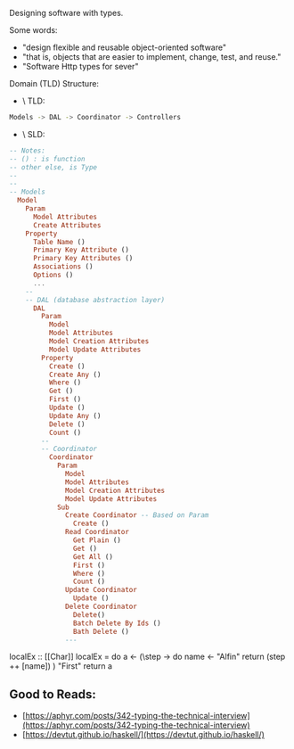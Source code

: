 
Designing software with types.

Some words:
- "design flexible and reusable object-oriented software"
- "that is, objects that are easier to implement, change, test, and reuse."
- "Software Http types for sever"

Domain (TLD) Structure:

- \ TLD:
```sh
Models -> DAL -> Coordinator -> Controllers
```
- \ SLD:
```hs
-- Notes:
-- () : is function
-- other else, is Type
-- 
--
-- Models
  Model
    Param
      Model Attributes
      Create Attributes
    Property
      Table Name ()
      Primary Key Attribute () 
      Primary Key Attributes ()
      Associations ()
      Options ()
      ...
    --
    -- DAL (database abstraction layer)
      DAL
        Param
          Model
          Model Attributes
          Model Creation Attributes
          Model Update Attributes
        Property
          Create ()
          Create Any ()
          Where ()
          Get ()
          First ()
          Update () 
          Update Any ()
          Delete () 
          Count ()
        --
        -- Coordinator
          Coordinator
            Param
              Model
              Model Attributes
              Model Creation Attributes
              Model Update Attributes
            Sub
              Create Coordinator -- Based on Param
                Create ()
              Read Coordinator
                Get Plain ()
                Get ()
                Get All ()
                First ()
                Where ()
                Count ()
              Update Coordinator
                Update ()
              Delete Coordinator
                Delete()
                Batch Delete By Ids ()
                Bath Delete ()
              ---
```
localEx :: [[Char]]
localEx = do
  a <- (\step -> do
          name <- "Alfin"
          return (step ++ [name])
        ) "First"
  return a


<!-- Cool
https://devtut.github.io/haskell/
 -->


## Good to Reads:
- [https://aphyr.com/posts/342-typing-the-technical-interview](https://aphyr.com/posts/342-typing-the-technical-interview)
- [https://devtut.github.io/haskell/](https://devtut.github.io/haskell/)